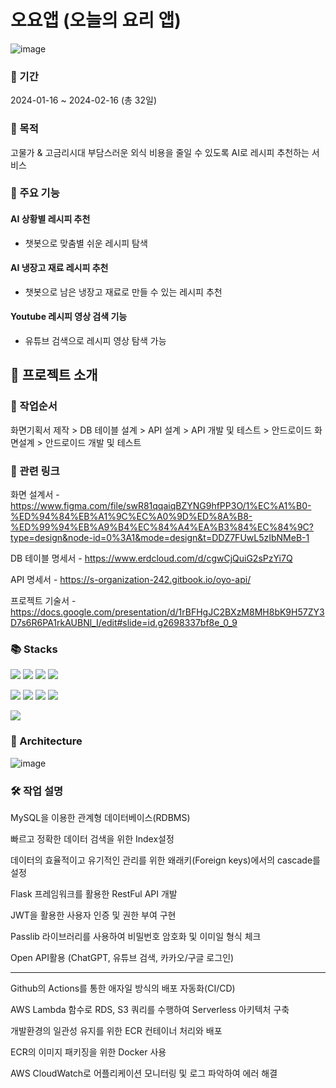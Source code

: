 # 오요앱 (오늘의 요리 앱)


![image](https://github.com/OyoMaster/aws-oyo-app/assets/158253607/54b9df3d-e077-4bb5-a289-61ea78457efd)


### 📅 기간
2024-01-16 ~ 2024-02-16 (총 32일)

### 📢 목적
고물가 & 고금리시대 부담스러운 외식 비용을 줄일 수 있도록 AI로 레시피 추천하는 서비스 

### 🍳 주요 기능
#### AI 상황별 레시피 추천
- 챗봇으로 맞춤별 쉬운 레시피 탐색
#### AI 냉장고 재료 레시피 추천
- 챗봇으로 남은 냉장고 재료로 만들 수 있는 레시피 추천
#### Youtube 레시피 영상 검색 기능
- 유튜브 검색으로 레시피 영상 탐색 가능




## 💫 프로젝트 소개

### 📌 작업순서

화면기획서 제작 > DB 테이블 설계 > API 설계 > API 개발 및 테스트 > 안드로이드 화면설계 > 안드로이드 개발 및 테스트

### 📎 관련 링크
화면 설계서 - https://www.figma.com/file/swR81qqaiqBZYNG9hfPP3O/1%EC%A1%B0-%ED%94%84%EB%A1%9C%EC%A0%9D%ED%8A%B8-%ED%99%94%EB%A9%B4%EC%84%A4%EA%B3%84%EC%84%9C?type=design&node-id=0%3A1&mode=design&t=DDZ7FUwL5zIbNMeB-1

DB 테이블 명세서 - https://www.erdcloud.com/d/cgwCjQuiG2sPzYi7Q

API 명세서 - https://s-organization-242.gitbook.io/oyo-api/

프로젝트 기술서 - https://docs.google.com/presentation/d/1rBFHgJC2BXzM8MH8bK9H57ZY3D7s6R6PA1rkAUBNl_I/edit#slide=id.g2698337bf8e_0_9

### 📚 Stacks

<img src="https://img.shields.io/badge/flask-000000?style=for-the-badge&logo=flask&logoColor=white"> <img src="https://img.shields.io/badge/mysql-4479A1?style=for-the-badge&logo=mysql&logoColor=white"> <img src="https://img.shields.io/badge/serverless-FD5750?style=for-the-badge&logo=serverless&logoColor=white"> <img src="https://img.shields.io/badge/jsonwebtokens-000000?style=for-the-badge&logo=jsonwebtokens&logoColor=white">

<img src="https://img.shields.io/badge/awslambda-FF9900?style=for-the-badge&logo=awslambda&logoColor=black"> <img src="https://img.shields.io/badge/amazonrds-527FFF?style=for-the-badge&logo=amazonrds&logoColor=white"> <img src="https://img.shields.io/badge/amazons3-569A31?style=for-the-badge&logo=amazons3&logoColor=white"> <img src="https://img.shields.io/badge/docker-2496ED?style=for-the-badge&logo=docker&logoColor=white"> 

<img src="https://img.shields.io/badge/git-F05032?style=for-the-badge&logo=git&logoColor=white">

### 🎇 Architecture

![image](https://github.com/OyoMaster/oyo-app-api/assets/158253607/f6d0c5de-4520-484a-bd80-9ab083c76d6a)


### 🛠️ 작업 설명
MySQL을 이용한 관계형 데이터베이스(RDBMS)

빠르고 정확한 데이터 검색을 위한 Index설정

데이터의 효율적이고 유기적인 관리를 위한 왜래키(Foreign keys)에서의 cascade를 설정

Flask 프레임워크를 활용한  RestFul API 개발

JWT을 활용한 사용자 인증 및 권한 부여 구현

Passlib 라이브러리를 사용하여 비밀번호 암호화 및 이미일 형식 체크

Open API활용 (ChatGPT, 유튜브 검색, 카카오/구글 로그인)

---

Github의 Actions를 통한 애자일 방식의 배포 자동화(CI/CD)

AWS Lambda 함수로 RDS, S3 쿼리를 수행하여 Serverless 아키텍처 구축

개발환경의 일관성 유지를 위한 ECR 컨테이너 처리와 배포

ECR의 이미지 패키징을 위한 Docker 사용

AWS CloudWatch로 어플리케이션 모니터링 및 로그 파악하여 에러 해결





